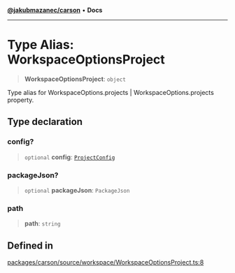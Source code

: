 [**@jakubmazanec/carson**](../README.md) • **Docs**

---

# Type Alias: WorkspaceOptionsProject

> **WorkspaceOptionsProject**: `object`

Type alias for WorkspaceOptions.projects | WorkspaceOptions.projects property.

## Type declaration

### config?

> `optional` **config**: [`ProjectConfig`](ProjectConfig.md)

### packageJson?

> `optional` **packageJson**: `PackageJson`

### path

> **path**: `string`

## Defined in

[packages/carson/source/workspace/WorkspaceOptionsProject.ts:8](https://github.com/jakubmazanec/tools/blob/053e1fea9cfce27a70a78b00a30cdd281cb0a72b/packages/carson/source/workspace/WorkspaceOptionsProject.ts#L8)
